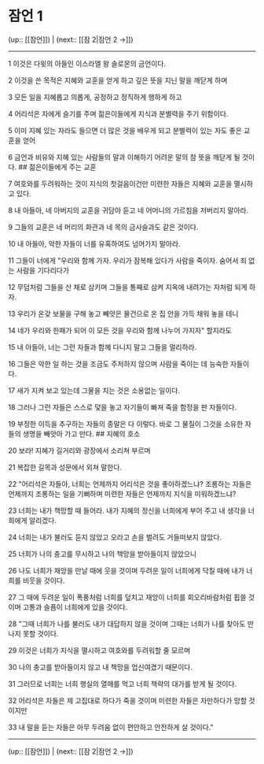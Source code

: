 # 잠언 1

(up:: [[잠언]]) | (next:: [[잠 2|잠언 2 →]])

***




1 
이것은 다윗의 아들인 이스라엘 왕 솔로몬의 금언이다. 



2 
이것을 쓴 목적은 지혜와 교훈을 얻게 하고 깊은 뜻을 지닌 말을 깨닫게 하며 



3 
모든 일을 지혜롭고 의롭게, 공정하고 정직하게 행하게 하고 



4 
어리석은 자에게 슬기를 주며 젊은이들에게 지식과 분별력을 주기 위함이다. 



5 
이미 지혜 있는 자라도 들으면 더 많은 것을 배우게 되고 분별력이 있는 자도 좋은 교훈을 얻어 



6 
금언과 비유와 지혜 있는 사람들의 말과 이해하기 어려운 말의 참 뜻을 깨닫게 될 것이다. ## 젊은이들에게 주는 교훈 



7 
여호와를 두려워하는 것이 지식의 첫걸음이건만 미련한 자들은 지혜와 교훈을 멸시하고 있다. 



8 
내 아들아, 네 아버지의 교훈을 귀담아 듣고 네 어머니의 가르침을 저버리지 말아라. 



9 
그들의 교훈은 네 머리의 화관과 네 목의 금사슬과도 같은 것이다. 



10 
내 아들아, 악한 자들이 너를 유혹하여도 넘어가지 말아라. 



11 
그들이 너에게 "우리와 함께 가자. 우리가 잠복해 있다가 사람을 죽이자. 숨어서 죄 없는 사람을 기다리다가 



12 
무덤처럼 그들을 산 채로 삼키며 그들을 통째로 삼켜 지옥에 내려가는 자처럼 되게 하자. 



13 
우리가 온갖 보물을 구해 놓고 빼앗은 물건으로 온 집 안을 가득 채워 놓을 테니 



14 
네가 우리와 한패가 되어 이 모든 것을 우리와 함께 나누어 가지자" 할지라도 



15 
내 아들아, 너는 그런 자들과 함께 다니지 말고 그들을 멀리하라. 



16 
그들은 악한 일 하는 것을 조금도 주저하지 않으며 사람을 죽이는 데 능숙한 자들이다. 



17 
새가 지켜 보고 있는데 그물을 치는 것은 소용없는 일이다. 



18 
그러나 그런 자들은 스스로 덫을 놓고 자기들이 빠져 죽을 함정을 판 자들이다. 



19 
부정한 이득을 추구하는 자들의 종말은 다 이렇다. 바로 그 물질이 그것을 소유한 자들의 생명을 빼앗아 가고 만다. ## 지혜의 호소 



20 
보라! 지혜가 길거리와 광장에서 소리쳐 부르며 



21 
복잡한 길목과 성문에서 외쳐 말한다. 



22 
"어리석은 자들아, 너희는 언제까지 어리석은 것을 좋아하겠느냐? 조롱하는 자들은 언제까지 조롱하는 일을 기뻐하며 미련한 자들은 언제까지 지식을 미워하겠느냐? 



23 
너희는 내가 책망할 때 들어라. 내가 지혜의 정신을 너희에게 부어 주고 내 생각을 너희에게 알리겠다. 



24 
너희는 내가 불러도 듣지 않았고 오라고 손을 벌려도 거들떠보지 않았다. 



25 
너희가 나의 충고를 무시하고 나의 책망을 받아들이지 않았으니 



26 
나도 너희가 재앙을 만날 때에 웃을 것이며 두려운 일이 너희에게 닥칠 때에 내가 너희를 비웃을 것이다. 



27 
그 때에 두려운 일이 폭풍처럼 너희를 덮치고 재앙이 너희를 회오리바람처럼 휩쓸 것이며 고통과 슬픔이 너희에게 있을 것이다. 



28 
"그때 너희가 나를 불러도 내가 대답하지 않을 것이며 그때는 너희가 나를 찾아도 만나지 못할 것이다. 



29 
이것은 너희가 지식을 멸시하고 여호와를 두려워할 줄 모르며 



30 
나의 충고를 받아들이지 않고 내 책망을 업신여겼기 때문이다. 



31 
그러므로 너희는 너희 행실의 열매를 먹고 너희 책략의 대가를 받게 될 것이다. 



32 
어리석은 자들은 제 고집대로 하다가 죽을 것이며 미련한 자들은 자만하다가 망할 것이지만 



33 
내 말을 듣는 자들은 아무 두려움 없이 편안하고 안전하게 살 것이다."

***

(up:: [[잠언]]) | (next:: [[잠 2|잠언 2 →]])
